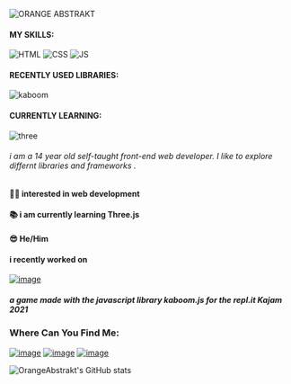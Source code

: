 ![ORANGE ABSTRAKT](https://user-images.githubusercontent.com/81329480/140043273-da9bb6ab-1091-44f6-b18c-a9e6699b67fc.gif)

#### MY SKILLS:

![HTML](https://user-images.githubusercontent.com/81329480/140047075-f885aa77-2b8d-4ab9-89a1-a62ece5550f1.png)
![CSS](https://user-images.githubusercontent.com/81329480/140047467-0ffb4faf-327f-48d0-8c4c-4326ea475fd9.png)
![JS](https://user-images.githubusercontent.com/81329480/140047929-29d3b2ec-094e-4d2c-8cb7-339f2f8986fe.png)

#### RECENTLY USED LIBRARIES:

![kaboom](https://user-images.githubusercontent.com/81329480/140049098-712216a8-e923-4f22-aa0a-02cc61405da0.png)


#### CURRENTLY LEARNING:
![three](https://user-images.githubusercontent.com/81329480/140049826-7084ca49-3fd6-468f-bfcc-523604a8f0d8.png)


###### i am a 14 year old self-taught front-end web developer. I like to explore differnt libraries and frameworks .

#### 👨‍💻 interested in web development
#### 📚 i am currently learning Three.js
#### 😎 He/Him 
#### i recently worked on 
[![image](https://user-images.githubusercontent.com/81329480/140177019-4683b2bc-ab28-46a7-b064-7488c0b56277.png)](https://replit.com/@OrangeAbstrakt/HeatWaves?v=1) 
##### a game made with the javascript library kaboom.js for the repl.it Kajam 2021


### Where Can You Find Me:

[![image](https://user-images.githubusercontent.com/81329480/140177210-f9889daa-e151-40bf-b28b-8ef135e2271b.png)](https://dev.to/orange_abstrakt)
  [![image](https://user-images.githubusercontent.com/81329480/140177924-befd5fcd-0d5e-4a4c-994c-f152133fe709.png)](https://replit.com/@OrangeAbstrakt)
  [![image](https://user-images.githubusercontent.com/81329480/140179037-bd058d2a-b10c-4191-994a-733216ac3926.png)](https://github.com/OrangeAbstrakt)


![OrangeAbstrakt's GitHub stats](https://github-readme-stats.vercel.app/api?username=OrangeAbstrakt&show_icons=true&theme=highcontrast)





